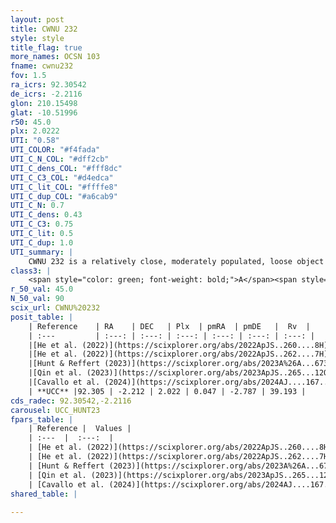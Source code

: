 ```yaml
---
layout: post
title: CWNU 232
style: style
title_flag: true
more_names: OCSN 103
fname: cwnu232
fov: 1.5
ra_icrs: 92.30542
de_icrs: -2.2116
glon: 210.15498
glat: -10.51996
r50: 45.0
plx: 2.0222
UTI: "0.58"
UTI_COLOR: "#f4fada"
UTI_C_N_COL: "#dff2cb"
UTI_C_dens_COL: "#fff8dc"
UTI_C_C3_COL: "#d4edca"
UTI_C_lit_COL: "#ffffe8"
UTI_C_dup_COL: "#a6cab9"
UTI_C_N: 0.7
UTI_C_dens: 0.43
UTI_C_C3: 0.75
UTI_C_lit: 0.5
UTI_C_dup: 1.0
UTI_summary: |
    CWNU 232 is a relatively close, moderately populated, loose object of high C3 quality. It was recently reported but it is moderately studied in the literature.
class3: |
    <span style="color: green; font-weight: bold;">A</span><span style="color: #FFC300; font-weight: bold;">B</span>
r_50_val: 45.0
N_50_val: 90
scix_url: CWNU%20232
posit_table: |
    | Reference    | RA    | DEC   | Plx  | pmRA  | pmDE   |  Rv  |
    | :---         | :---: | :---: | :---: | :---: | :---: | :---: |
    |[He et al. (2022)](https://scixplorer.org/abs/2022ApJS..260....8H) | 92.206 | -2.596 | 2.03 | -0.06 | -2.55 | 38.3 |
    |[He et al. (2022)](https://scixplorer.org/abs/2022ApJS..262....7H) | 92.235 | -1.995 | 2.056 | 0.018 | -2.781 | -- |
    |[Hunt & Reffert (2023)](https://scixplorer.org/abs/2023A%26A...673A.114H) | 92.346 | -2.994 | 2.029 | 0.108 | -2.996 | 36.044 |
    |[Qin et al. (2023)](https://scixplorer.org/abs/2023ApJS..265...12Q) | 92.21 | -2.08 | 2.02 | 0.13 | -2.94 | 38.22 |
    |[Cavallo et al. (2024)](https://scixplorer.org/abs/2024AJ....167...12C) | 92.376 | -1.943 | 2.032 | -- | -- | -- |
    | **UCC** |92.305 | -2.212 | 2.022 | 0.047 | -2.787 | 39.193 | 
cds_radec: 92.30542,-2.2116
carousel: UCC_HUNT23
fpars_table: |
    | Reference |  Values |
    | :---  |  :---:  |
    | [He et al. (2022)](https://scixplorer.org/abs/2022ApJS..260....8H) | `AG=0.55, m-M=8.55, logAge=7.6, Z=0.008` |
    | [He et al. (2022)](https://scixplorer.org/abs/2022ApJS..262....7H) | `A0=0.55, logAge=7.9` |
    | [Hunt & Reffert (2023)](https://scixplorer.org/abs/2023A%26A...673A.114H) | `AV50=0.225, diffAV50=0.564, MOD50=8.37, logAge50=8.113` |
    | [Qin et al. (2023)](https://scixplorer.org/abs/2023ApJS..265...12Q) | `E(B-V)=0.07, m-M=8.56, logt=8.35` |
    | [Cavallo et al. (2024)](https://scixplorer.org/abs/2024AJ....167...12C) | `AV50=0.44, dMod50=8.55, logAge50=7.93, [Fe/H]50=0.39` |
shared_table: |
    
---
```

